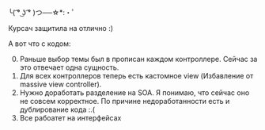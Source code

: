 ╰( ͡° ͜ʖ ͡° )つ──☆*:・ﾟ

Курсач защитила на отлично :)

А вот что с кодом: 

0. Раньше выбор темы был в прописан каждом контроллере. Сейчас за это отвечает одна сущность. 
1. Для всех контроллеров теперь есть кастомное view (Избавление от massive view controller). 
2. Нужно доработать разделение на SOA. Я понимаю, что сейчас оно не совсем корректное. По причине недоработанности есть и дублирование кода :.( 
3. Все рабоатет на интерфейсах
